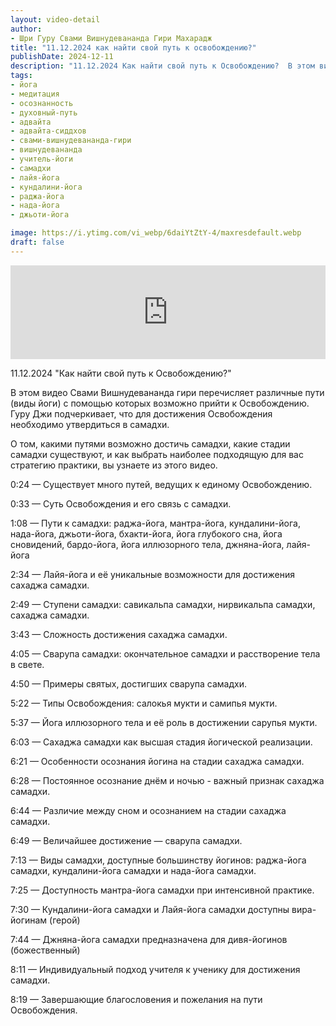 ```yaml
---
layout: video-detail
author:
- Шри Гуру Свами Вишнудевананда Гири Махарадж
title: "11.12.2024 как найти свой путь к освобождению?"
publishDate: 2024-12-11
description: "11.12.2024 Как найти свой путь к Освобождению?  В этом видео Свами Вишнудевананда гири перечисляет различные пути (виды йоги) с помощью которых возможно прийти к Освобождению. Гуру Джи подчеркивает, что для достижения Освобождения необходимо утвер"
tags: 
- йога
- медитация
- осознанность
- духовный-путь
- адвайта
- адвайта-сиддхов
- свами-вишнудевананда-гири
- вишнудевананда
- учитель-йоги
- самадхи
- лайя-йога
- кундалини-йога
- раджа-йога
- нада-йога
- джьоти-йога

image: https://i.ytimg.com/vi_webp/6daiYtZtY-4/maxresdefault.webp
draft: false
---
```


<iframe width="100%" src="https://www.youtube.com/embed/6daiYtZtY-4" frameborder="0" allowfullscreen=""></iframe> 

 11.12.2024 "Как найти свой путь к Освобождению?"

 В этом видео Свами Вишнудевананда гири перечисляет различные пути (виды йоги) с помощью которых возможно прийти к Освобождению. Гуру Джи подчеркивает, что для достижения Освобождения необходимо утвердиться в самадхи. 

 О том, какими путями возможно достичь самадхи, какие стадии самадхи существуют, и как выбрать наиболее подходящую для вас стратегию практики, вы узнаете из этого видео.

  
 0:24 — Существует много путей, ведущих к единому Освобождению.

 0:33 — Суть Освобождения и его связь с самадхи.

 1:08 — Пути к самадхи: раджа-йога, мантра-йога, кундалини-йога, нада-йога, джьоти-йога, бхакти-йога, йога глубокого сна, йога сновидений, бардо-йога, йога иллюзорного тела, джняна-йога, лайя-йога

 2:34 — Лайя-йога и её уникальные возможности для достижения сахаджа самадхи.

 2:49 — Ступени самадхи: савикальпа самадхи, нирвикальпа самадхи, сахаджа самадхи.

 3:43 — Сложность достижения сахаджа самадхи.

 4:05 — Сварупа самадхи: окончательное самадхи и расстворение тела в свете.

 4:50 — Примеры святых, достигших сварупа самадхи.

 5:22 — Типы Освобождения: салокья мукти и самипья мукти.

 5:37 — Йога иллюзорного тела и её роль в достижении сарупья мукти.

 6:03 — Сахаджа самадхи как высшая стадия йогической реализации.

 6:21 — Особенности осознания йогина на стадии сахаджа самадхи.

 6:28 — Постоянное осознание днём и ночью - важный признак сахаджа самадхи.

 6:44 — Различие между сном и осознанием на стадии сахаджа самадхи.

 6:49 — Величайшее достижение — сварупа самадхи.

 7:13 — Виды самадхи, доступные большинству йогинов: раджа-йога самадхи, кундалини-йога самадхи и нада-йога самадхи.

 7:25 — Доступность мантра-йога самадхи при интенсивной практике.

 7:30 — Кундалини-йога самадхи и Лайя-йога самадхи доступны вира-йогинам (герой)

 7:44 — Джняна-йога самадхи предназначена для дивя-йогинов (божественный)

 8:11 — Индивидуальный подход учителя к ученику для достижения самадхи.

 8:19 — Завершающие благословения и пожелания на пути Освобождения.

  

 